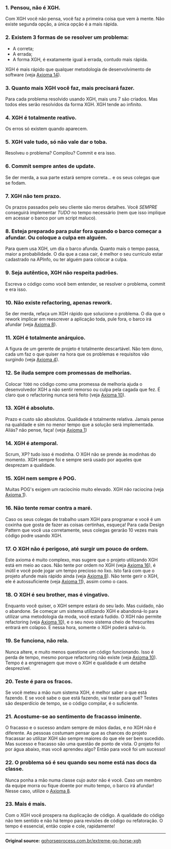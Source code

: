 ### 1. Pensou, não é XGH.

Com XGH você não pensa, você faz a primeira coisa que vem à mente.
Não existe segunda opção, a única opção é a mais rápida.

### 2. Existem 3 formas de se resolver um problema:

- A correta; 
- A errada;
- A forma XGH, é exatamente igual à errada, contudo mais rápida.

XGH é mais rápido que qualquer metodologia de desenvolvimento de
software (veja [Axioma 14](#14-xgh-é-atemporal)).

### 3. Quanto mais XGH você faz, mais precisará fazer.

Para cada problema resolvido usando XGH, mais uns 7 são criados.
Mas todos eles serão resolvidos da forma XGH.
XGH tende ao infinito.

### 4. XGH é totalmente reativo.

Os erros só existem quando aparecem.

### 5. XGH vale tudo, só não vale dar o toba.

Resolveu o problema? Compilou? Commit e era isso.

### 6. Commit sempre antes de update.

Se der merda, a sua parte estará sempre correta... e os seus colegas que se fodam.

### 7. XGH não tem prazo.

Os prazos passados pelo seu cliente são meros detalhes.
Você *SEMPRE* conseguirá implementar *TUDO* no tempo necessário (nem que isso implique em acessar o banco por um script maluco).

### 8. Esteja preparado para pular fora quando o barco começar a afundar. Ou coloque a culpa em alguém.

Para quem usa XGH, um dia o barco afunda. 
Quanto mais o tempo passa, maior a probabilidade. 
O dia que a casa cair, é melhor o seu currículo estar cadastrado na APInfo, ou ter alguém para colocar a culpa.

### 9. Seja autêntico, XGH não respeita padrões.

Escreva o código como você bem entender, se resolver o problema, commit e era isso.

### 10. Não existe refactoring, apenas rework.

Se der merda, refaça um XGH rápido que solucione o problema.
O dia que o rework implicar em reescrever a aplicação toda, pule fora, o barco irá afundar (veja [Axioma 8](#8-esteja-preparado-para-pular-fora-quando-o-barco-começar-a-afundar-ou-coloque-a-culpa-em-alguém)).

### 11. XGH é totalmente anárquico.

A figura de um gerente de projeto é totalmente descartável.
Não tem dono, cada um faz o que quiser na hora que os problemas e requisitos vão surgindo (veja [Axioma 4](#4-xgh-é-totalmente-reativo)).

### 12. Se iluda sempre com promessas de melhorias.

Colocar `TODO` no código como uma promessa de melhoria ajuda o
desenvolvedor XGH a não sentir remorso ou culpa pela cagada que fez. É
claro que o refactoring nunca será feito (veja [Axioma 10](#10-não-existe-refactoring-apenas-rework)).

### 13. XGH é absoluto.

Prazo e custo são absolutos. Qualidade é totalmente relativa.
Jamais pense na qualidade e sim no menor tempo que a solução será implementada.
Aliás? não pense, faça! (veja [Axioma 1](#1-pensou-não-é-xgh))

### 14. XGH é atemporal.

Scrum, XP? tudo isso é modinha. 
O XGH não se prende às modinhas do momento.
XGH sempre foi e sempre será usado por aqueles que desprezam a qualidade.

### 15. XGH nem sempre é POG.

Muitas POG's exigem um raciocínio muito elevado.
XGH não raciocina (veja [Axioma 1](#1-pensou-não-é-xgh)).

### 16. Não tente remar contra a maré.

Caso os seus colegas de trabalho usam XGH para programar e você é um coxinha que gosta de fazer as coisas certinhas, esqueça!
Para cada Design Pattern que você usa corretamente, seus colegas gerarão 10 vezes mais código podre usando XGH.

### 17. O XGH não é perigoso, até surgir um pouco de ordem.

Este axioma é muito complexo, mas sugere que o projeto utilizando XGH está em meio ao caos.
Não tente por ordem no XGH (veja [Axioma 16](#16-não-tente-remar-contra-a-maré)), é inútil e você pode jogar um tempo precioso no lixo.
Isto fará com que o projeto afunde mais rápido ainda (veja [Axioma 8](#8-esteja-preparado-para-pular-fora-quando-o-barco-começar-a-afundar-ou-coloque-a-culpa-em-alguém)).
Não tente gerir o XGH, ele é autossuficiente (veja [Axioma 11](#11-xgh-é-totalmente-anárquico)), assim como o caos.

### 18. O XGH é seu brother, mas é vingativo.

Enquanto você quiser, o XGH sempre estará do seu lado. 
Mas cuidado, não o abandone.
Se começar um sistema utilizando XGH e abandoná-lo para utilizar uma metodologia da moda, você estará fudido.
O XGH não permite refactoring (veja [Axioma 10](#10-não-existe-refactoring-apenas-rework)), e o seu novo sistema cheio de frescurites entrará em colapso.
E nessa hora, somente o XGH poderá salvá-lo.

### 19. Se funciona, não rela.

Nunca altere, e muito menos questione um código funcionando.
Isso é perda de tempo, mesmo porque refactoring não existe (veja [Axioma 10](#10-não-existe-refactoring-apenas-rework)).
Tempo é a engrenagem que move o XGH e qualidade é um detalhe desprezível.

### 20. Teste é para os fracos.

Se você meteu a mão num sistema XGH, é melhor saber o que está fazendo.
E se você sabe o que está fazendo, vai testar para quê?
Testes são desperdício de tempo, se o código compilar, é o suficiente.

### 21. Acostume-se ao sentimento de fracasso iminente.

O fracasso e o sucesso andam sempre de mãos dadas, e no XGH não é diferente.
As pessoas costumam pensar que as chances do projeto fracassar ao utilizar XGH são sempre maiores do que ele ser bem sucedido. 
Mas sucesso e fracasso são uma questão de ponto de vista.
O projeto foi por água abaixo, mas você aprendeu algo? Então para você foi um sucesso!

### 22. O problema só é seu quando seu nome está nas docs da classe.

Nunca ponha a mão numa classe cujo autor não é você.
Caso um membro da equipe morra ou fique doente por muito tempo, o barco irá afundar!
Nesse caso, utilize o [Axioma 8](#8-esteja-preparado-para-pular-fora-quando-o-barco-começar-a-afundar-ou-coloque-a-culpa-em-alguém).

### 23. Mais é mais.

Com o XGH você prospera na duplicação de código.
A qualidade do código não tem sentido e não há tempo para revisões de código ou refatoração.
O tempo é essencial, então copie e cole, rapidamente!


---

**Original source:** [gohorseprocess.com.br/extreme-go-horse-xgh](https://gohorseprocess.com.br/extreme-go-horse-xgh/)